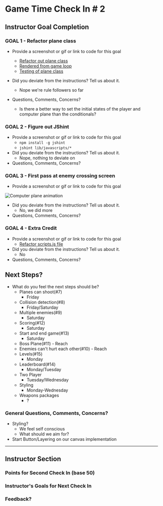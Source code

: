 # Game Time Check In # 2

## Instructor Goal Completion

### GOAL 1 - Refactor plane class

- Provide a screenshot or gif or link to code for this goal
  - [Refactor out plane class](https://github.com/theonlyrao/1942/blob/24_animate-computer-plane/lib/javascripts/plane.js)
  - [Rendered from game loop](https://github.com/theonlyrao/1942/blob/24_animate-computer-plane/lib/javascripts/scripts.js#L10-L15)
  - [Testing of plane class](https://github.com/theonlyrao/1942/blob/24_animate-computer-plane/test/plane_moves_test.js)

- Did you deviate from the instructions? Tell us about it.
  - Nope we're rule followers so far
- Questions, Comments, Concerns?
  - Is there a better way to set the initial states of the player and computer plane than the conditionals?
  
### GOAL 2 - Figure out JShint

- Provide a screenshot or gif or link to code for this goal
  - `npm install -g jshint`
  - `jshint lib/javascripts/*`
- Did you deviate from the instructions? Tell us about it.
  - Nope, nothing to deviate on
- Questions, Comments, Concerns?

### GOAL 3 - First pass at enemy crossing screen

- Provide a screenshot or gif or link to code for this goal

![Computer plane animation](http://recordit.co/XzbqJcFRO2.gif)


- Did you deviate from the instructions? Tell us about it.
  - No, we did more
- Questions, Comments, Concerns?

### GOAL 4 - Extra Credit

- Provide a screenshot or gif or link to code for this goal  
  - [Refactor scripts.js file](https://github.com/theonlyrao/1942/blob/24_animate-computer-plane/lib/javascripts/scripts.js)
- Did you deviate from the instructions? Tell us about it.
  - No
- Questions, Comments, Concerns?

## Next Steps?

- What do you feel the next steps should be?
  - Planes can shoot(#7)
    - Friday
  - Collision detection(#8)
    - Friday/Saturday
  - Multiple enemies(#9)
    - Saturday
  - Scoring(#12)
    - Saturday
  - Start and end game(#13)
    - Saturday
  - Boss Plane(#11) - Reach
  - Enemies can't hurt each other(#10) - Reach
  - Levels(#15)
    - Monday
  - Leaderboard(#14)
    - Monday/Tuesday
  - Two Player
    - Tuesday/Wednesday
  - Styling
    - Monday-Wednesday
  - Weapons packages
    - ?

### General Questions, Comments, Concerns?

  - Styling?
    - We feel self conscious
    - What should we aim for?
  - Start Button/Layering on our canvas implementation
  
-----

## Instructor Section

### Points for Second Check In (base 50)

### Instructor's Goals for Next Check In

### Feedback?
